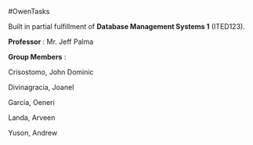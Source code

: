#OwenTasks

Built in partial fulfillment of **Database Management Systems 1** (ITED123).

**Professor** : Mr. Jeff Palma

**Group Members** :  

Crisostomo, John Dominic
                  
Divinagracia, Joanel
                  
Garcia, Oeneri
                  
Landa, Arveen
                  
Yuson, Andrew
